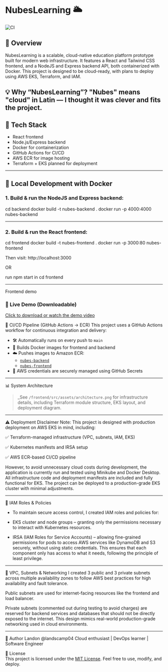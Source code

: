 # NubesLearning 🌥️

![CI](https://github.com/landscamp04/NubesLearning/actions/workflows/deploy.yml/badge.svg)

## 🚀 Overview

NubesLearning is a scalable, cloud-native education platform prototype built for modern web infrastructure. It features a React and Tailwind CSS frontend, and a NodeJS and Express backend API, both containerized with Docker. This project is designed to be cloud-ready, with plans to deploy using AWS EKS, Terraform, and IAM.

💡 Why “NubesLearning”?
"Nubes" means "cloud" in Latin — I thought it was clever and fits the project.
---

## 🧱 Tech Stack
- React frontend
- Node.js/Express backend
- Docker for containerization
- GitHub Actions for CI/CD
- AWS ECR for image hosting
- Terraform + EKS planned for deployment

---

## 🐳 Local Development with Docker

### 1. Build & run the NodeJS and Express backend:

cd backend
docker build -t nubes-backend .
docker run -p 4000:4000 nubes-backend

---

### 2. Build & run the React frontend:

  cd frontend
  docker build -t nubes-frontend .
  docker run -p 3000:80 nubes-frontend
  
Then visit: http://localhost:3000

OR

run npm start in cd frontend

---

Frontend demo

### 🎥 Live Demo (Downloadable)
[Click to download or watch the demo video](Nubes-Frontend-demo.mp4)


🔁 CI/CD Pipeline (GitHub Actions → ECR)
This project uses a GitHub Actions workflow for continuous integration and delivery:

- 🛠️ Automatically runs on every push to `main`
- 🐳 Builds Docker images for frontend and backend
- ☁️ Pushes images to Amazon ECR:
  - [`nubes-backend`](https://console.aws.amazon.com/ecr/repositories/nubes-backend)
  - [`nubes-frontend`](https://console.aws.amazon.com/ecr/repositories/nubes-frontend)
- 🔐 AWS credentials are securely managed using GitHub Secrets

---

📊 System Architecture
> _See `/frontend/src/assets/architecture.png` for infrastructure details, including Terraform module structure, EKS layout, and deployment diagram.

---

⚠️ Deployment Disclaimer
Note: This project is designed with production deployment on AWS EKS in mind, including:

✅ Terraform-managed infrastructure (VPC, subnets, IAM, EKS)

✅ Kubernetes manifests and IRSA setup

✅ AWS ECR-based CI/CD pipeline

However, to avoid unnecessary cloud costs during development, the application is currently run and tested using Minikube and Docker Desktop. All infrastructure code and deployment manifests are included and fully functional for EKS. The project can be deployed to a production-grade EKS cluster with minimal adjustments.

---

🔐 IAM Roles & Policies
- To maintain secure access control, I created IAM roles and policies for:

- EKS cluster and node groups – granting only the permissions necessary to interact with Kubernetes resources.

- IRSA (IAM Roles for Service Accounts) – allowing fine-grained permissions for pods to access AWS services like  DynamoDB and S3 securely, without using static credentials.
This ensures that each component only has access to what it needs, following the principle of least privilege.

---

📡 VPC, Subnets & Networking
I created 3 public and 3 private subnets across multiple availability zones to follow AWS best practices for high availability and fault tolerance.

Public subnets are used for internet-facing resources like the frontend and load balancer.

Private subnets (commented out during testing to avoid charges) are reserved for backend services and databases that should not be directly exposed to the internet.
This design mimics real-world production-grade networking used in cloud environments.

---

🧠 Author
Landon @landscamp04
Cloud enthusiast | DevOps learner | Software Engineer

📄 License  
This project is licensed under the [MIT License](LICENSE). Feel free to use, modify, and deploy.

